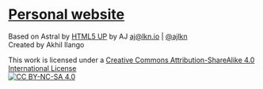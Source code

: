 # [Personal website](https://akhililango.github.io/)

Based on Astral by [HTML5 UP](https://html5up.net/) by AJ aj@lkn.io | [@ajlkn](https://twitter.com/ajlkn)<br />
Created by Akhil Ilango

This work is licensed under a [Creative Commons Attribution-ShareAlike 4.0 International License][cc-by-nc-sa]<br />
[![CC BY-NC-SA 4.0][cc-by-nc-sa-image]][cc-by-sa]
 
[cc-by-sa]: http://creativecommons.org/licenses/by-sa/4.0/
[cc-by-sa-image]: https://licensebuttons.net/l/by-sa/4.0/88x31.png
[cc-by-nc-sa]: http://creativecommons.org/licenses/by-nc-sa/4.0/
[cc-by-nc-sa-image]: https://licensebuttons.net/l/by-nc-sa/4.0/88x31.png
